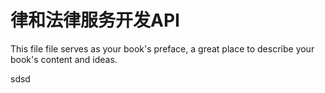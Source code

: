 # 律和法律服务开发API

This file file serves as your book's preface, a great place to describe your book's content and ideas.

sdsd

